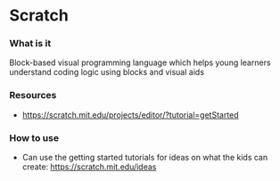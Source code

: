 # Scratch

### What is it
Block-based visual programming language which helps young learners understand coding logic using blocks and visual aids

### Resources
- https://scratch.mit.edu/projects/editor/?tutorial=getStarted


### How to use
 - Can use the getting started tutorials for ideas on what the kids can create: https://scratch.mit.edu/ideas